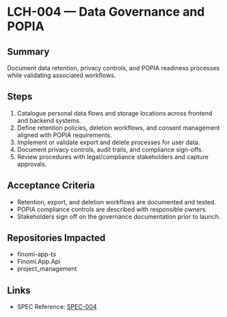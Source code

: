 # LCH-004 — Data Governance and POPIA

## Summary
Document data retention, privacy controls, and POPIA readiness processes while validating associated workflows.

## Steps
1. Catalogue personal data flows and storage locations across frontend and backend systems.
2. Define retention policies, deletion workflows, and consent management aligned with POPIA requirements.
3. Implement or validate export and delete processes for user data.
4. Document privacy controls, audit trails, and compliance sign-offs.
5. Review procedures with legal/compliance stakeholders and capture approvals.

## Acceptance Criteria
- Retention, export, and deletion workflows are documented and tested.
- POPIA compliance controls are described with responsible owners.
- Stakeholders sign off on the governance documentation prior to launch.

## Repositories Impacted
- finomi-app-ts
- Finomi.App.Api
- project_management

## Links
- SPEC Reference: [SPEC-004](../../SPECS/SPEC-004_POPIA_AND_FSCA_COMPLIANCE_BASELINE.md)
